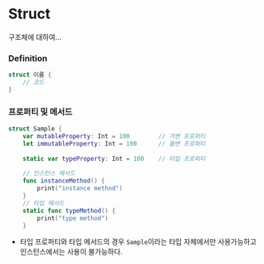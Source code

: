 # Struct
구조체에 대하여...
### Definition
```swift
struct 이름 {
    // 코드
}
```

### 프로퍼티 및 메서드
```swift
struct Sample {
    var mutableProperty: Int = 100        // 가변 프로퍼티
    let immutableProperty: Int = 100      // 불변 프로퍼티
    
    static var typeProperty: Int = 100    // 타입 프로퍼티
    
    // 인스턴스 메서드
    func instanceMethod() {
        print("instance method")
    }
    // 타입 메서드
    static func typeMethod() {
        print("type method")
    }
```
- 타입 프로퍼티와 타입 메서드의 경우 `Sample`이라는 타입 자체에서만 사용가능하고 인스턴스에서는 사용이 불가능하다.
